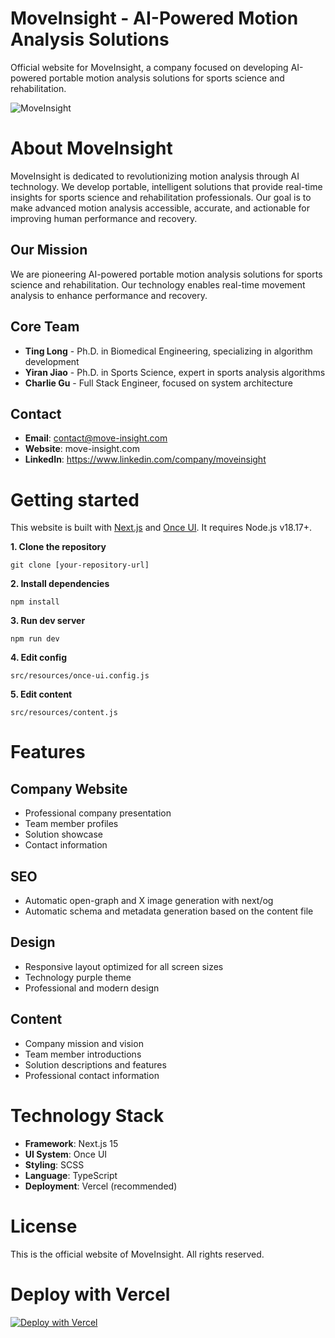 # **MoveInsight - AI-Powered Motion Analysis Solutions**

Official website for MoveInsight, a company focused on developing AI-powered portable motion analysis solutions for sports science and rehabilitation.

![MoveInsight](https://move-insight.com/images/og/home.jpg)

# **About MoveInsight**

MoveInsight is dedicated to revolutionizing motion analysis through AI technology. We develop portable, intelligent solutions that provide real-time insights for sports science and rehabilitation professionals. Our goal is to make advanced motion analysis accessible, accurate, and actionable for improving human performance and recovery.

## **Our Mission**

We are pioneering AI-powered portable motion analysis solutions for sports science and rehabilitation. Our technology enables real-time movement analysis to enhance performance and recovery.

## **Core Team**

- **Ting Long** - Ph.D. in Biomedical Engineering, specializing in algorithm development
- **Yiran Jiao** - Ph.D. in Sports Science, expert in sports analysis algorithms  
- **Charlie Gu** - Full Stack Engineer, focused on system architecture

## **Contact**

- **Email**: contact@move-insight.com
- **Website**: move-insight.com
- **LinkedIn**: https://www.linkedin.com/company/moveinsight

# **Getting started**

This website is built with [Next.js](https://nextjs.org) and [Once UI](https://once-ui.com). It requires Node.js v18.17+.

**1. Clone the repository**
```
git clone [your-repository-url]
```

**2. Install dependencies**
```
npm install
```

**3. Run dev server**
```
npm run dev
```

**4. Edit config**
```
src/resources/once-ui.config.js
```

**5. Edit content**
```
src/resources/content.js
```

# **Features**

## **Company Website**
- Professional company presentation
- Team member profiles
- Solution showcase
- Contact information

## **SEO**
- Automatic open-graph and X image generation with next/og
- Automatic schema and metadata generation based on the content file

## **Design**
- Responsive layout optimized for all screen sizes
- Technology purple theme
- Professional and modern design

## **Content**
- Company mission and vision
- Team member introductions
- Solution descriptions and features
- Professional contact information

# **Technology Stack**

- **Framework**: Next.js 15
- **UI System**: Once UI
- **Styling**: SCSS
- **Language**: TypeScript
- **Deployment**: Vercel (recommended)

# **License**

This is the official website of MoveInsight. All rights reserved.

# **Deploy with Vercel**

[![Deploy with Vercel](https://vercel.com/button)](https://vercel.com/new/clone?repository-url=[your-repo-url]&project-name=moveinsight-website&repository-name=moveinsight-website&demo-title=MoveInsight&demo-description=AI-Powered%20Portable%20Motion%20Analysis%20Solutions&demo-url=https%3A%2F%2Fmove-insight.com&demo-image=%2F%2Fraw.githubusercontent.com%2F[your-username]%2Fmoveinsight-website%2Fmain%2Fpublic%2Fimages%2Fog%2Fhome.jpg)
